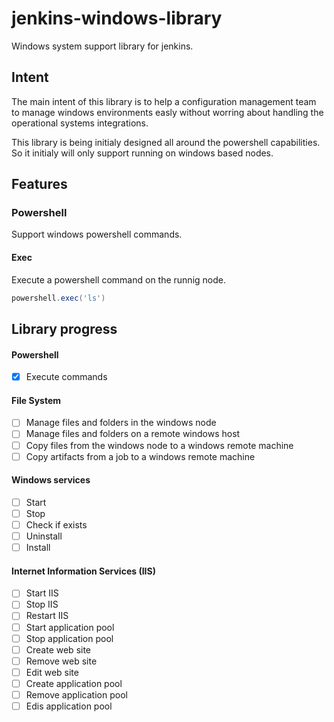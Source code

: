 # jenkins-windows-library
Windows system support library for jenkins.

## Intent
The main intent of this library is to help a configuration management team to manage windows environments easly without worring about handling the operational systems integrations.

This library is being initialy designed all around the powershell capabilities. So it initialy will only support running on windows based nodes.

## Features
### Powershell
Support windows powershell commands.

#### Exec
Execute a powershell command on the runnig node.
```groovy
powershell.exec('ls')
```

## Library progress
#### Powershell
- [x] Execute commands
#### File System
- [ ] Manage files and folders in the windows node
- [ ] Manage files and folders on a remote windows host
- [ ] Copy files from the windows node to a windows remote machine
- [ ] Copy artifacts from a job to a windows remote machine
#### Windows services
- [ ] Start
- [ ] Stop
- [ ] Check if exists
- [ ] Uninstall
- [ ] Install
#### Internet Information Services (IIS)
- [ ] Start IIS
- [ ] Stop IIS
- [ ] Restart IIS
- [ ] Start application pool
- [ ] Stop application pool
- [ ] Create web site
- [ ] Remove web site
- [ ] Edit web site
- [ ] Create application pool
- [ ] Remove application pool
- [ ] Edis application pool
